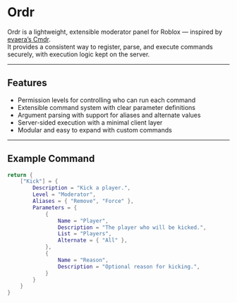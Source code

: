 # Ordr
Ordr is a lightweight, extensible moderator panel for Roblox — inspired by [evaera’s Cmdr](https://github.com/evaera/Cmdr).  
It provides a consistent way to register, parse, and execute commands securely, with execution logic kept on the server.

---

## Features
- Permission levels for controlling who can run each command  
- Extensible command system with clear parameter definitions  
- Argument parsing with support for aliases and alternate values  
- Server-sided execution with a minimal client layer  
- Modular and easy to expand with custom commands  

---

## Example Command

```lua
return {
    ["Kick"] = {
        Description = "Kick a player.",
        Level = "Moderator",
        Aliases = { "Remove", "Force" },
        Parameters = {
            {
                Name = "Player",
                Description = "The player who will be kicked.",
                List = "Players",
                Alternate = { "All" },
            },
            {
                Name = "Reason",
                Description = "Optional reason for kicking.",
            }
        }
    }
}
